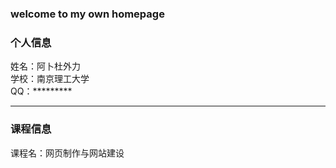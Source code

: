 ### welcome to my own homepage
### 个人信息
姓名：阿卜杜外力      
学校：南京理工大学     
QQ：*********

---

### 课程信息
课程名：网页制作与网站建设    
